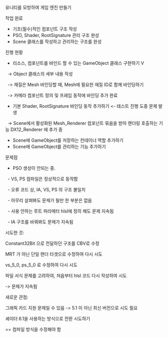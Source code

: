 유니티를 모방하여 게임 엔진 만들기



작업 완료

* 기초(필수)적인 컴포넌트 구조 작성
* PSO, Shader, RootSignature 관리 구조 완성
* Scene 클래스를 작성하고 관리하는 구조를 완성





진행 현황

* 리소스, 컴포넌트를 바인드 할 수 있는 GameObject 클래스 구현하기 V

 	->  Object 클래스의 세부 내용 작성

 	->     재질은 Mesh 바인딩할 때, Mesh에 필요한 재질 ID로 함께 바인딩하기

 	->     카메라 컴포넌트 정의 및 프래임 동작에 바인딩 추가 완료



* 기본 Shader, RootSignature 바인딩 동작 추가하기 <- 테스트 진행 도중 문제 발생

 	-> Scene에서 활성화된 Mesh\_Renderer 컴포넌트 묶음을 받아 랜더링 호출하는 기능 DX12\_Renderer 에 추가 중



* Scene에 GameObject를 저장하는 컨테이너 역할 추가하기
* Scene에 GameObject를 관리하는 기능 추가하기





문제점

* PSO 생성이 안되는 중.

 	- VS, PS 컴파일은 정상적으로 동작함

 	- 오류 코드 상, IA, VS, PS 의 구조 불일치

 	- 아무리 살펴봐도 문제가 될만 한 부분은 없음

 		-  사용 안하는 루트 파라메터 hlsl에 정의 해도 문제 지속됨

 		- IA 구조를 바꿔봐도 문제가 지속됨



시도한 것:

Constant32Bit 으로 전달하던 구조를 CBV로 수정

MRT 가 아닌 단일 렌더 타겟으로 수정하여 다시 시도

vs\_5\_0, ps\_5\_0 로 수정하여 다시 시도

파일 서식 문제를 고려하여, 처음부터 hlsl  코드 다시 작성하여 시도

-> 문제가 지속됨



새로운 관점:

그래픽 카드 지원 문제일 수 있음 -> 5.1 이 아닌 최신 버전으로 시도 필요

셰이더 6.1을 사용하는 방식으로 전환 시도하기

== 컴파일 방식을 수정해야 함

